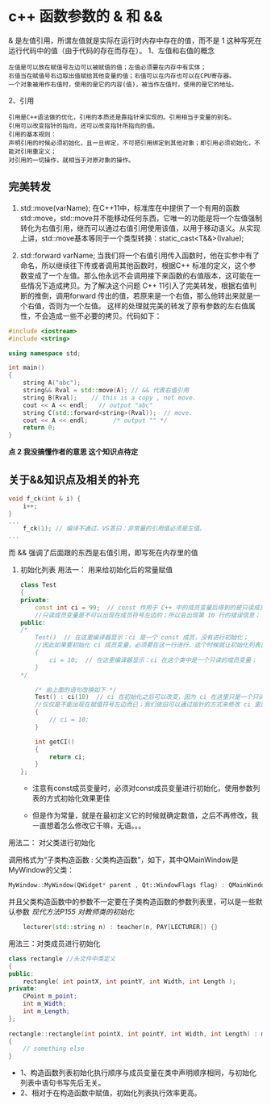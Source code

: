 # c++ 函数参数的 & 和 &&

& 是左值引用，所谓左值就是实际在运行时内存中存在的值，而不是 1 这种写死在运行代码中的值（由于代码的存在而存在）。
1、左值和右值的概念

    左值是可以放在赋值号左边可以被赋值的值；左值必须要在内存中有实体；
    右值当在赋值号右边取出值赋给其他变量的值；右值可以在内存也可以在CPU寄存器。
    一个对象被用作右值时，使用的是它的内容(值)，被当作左值时，使用的是它的地址。

2、引用

    引用是C++语法做的优化，引用的本质还是靠指针来实现的。引用相当于变量的别名。
    引用可以改变指针的指向，还可以改变指针所指向的值。
    引用的基本规则：
    声明引用的时候必须初始化，且一旦绑定，不可把引用绑定到其他对象；即引用必须初始化，不能对引用重定义；
    对引用的一切操作，就相当于对原对象的操作。

## 完美转发
1. std::move(varName);
在C++11中，标准库在<utility>中提供了一个有用的函数std::move，std::move并不能移动任何东西，它唯一的功能是将一个左值强制转化为右值引用，继而可以通过右值引用使用该值，以用于移动语义。从实现上讲，std::move基本等同于一个类型转换：static_cast<T&&>(lvalue);

2. std::forward<typename> varName;
当我们将一个右值引用传入函数时，他在实参中有了命名，所以继续往下传或者调用其他函数时，根据C++ 标准的定义，这个参数变成了一个左值。那么他永远不会调用接下来函数的右值版本，这可能在一些情况下造成拷贝。为了解决这个问题 C++ 11引入了完美转发，根据右值判断的推倒，调用forward 传出的值，若原来是一个右值，那么他转出来就是一个右值，否则为一个左值。
这样的处理就完美的转发了原有参数的左右值属性，不会造成一些不必要的拷贝。代码如下：
 
``` C++
#include <iostream>
#include <string>

using namespace std;

int main()
{
    string A("abc");
    string&& Rval = std::move(A); // && 代表右值引用
    string B(Rval);    // this is a copy , not move.
    cout << A << endl;   // output "abc"
    string C(std::forward<string>(Rval));  // move.
    cout << A << endl;       /* output "" */
    return 0;
}
```
**点 2 我没搞懂作者的意思 这个知识点待定**

## 关于&&知识点及相关的补充

``` C++
void f_ck(int & i) {
    i++;
}
...
    f_ck(1); // 编译不通过，VS答曰：非常量的引用值必须是左值。
...
```
而 && 强调了后面跟的东西是右值引用，即写死在内存里的值


1. 初始化列表
用法一： 用来给初始化后的常量赋值

    ``` C++
    class Test
    {
    private:
        const int ci = 99;  // const 作用于 C++ 中的成员变量后得到的是只读成员变量，
        //只读成员变量是不可以出现在成员符号左边的；所以会出现第 10 行的错误信息；
    public:
    /*
        Test()  // 在这里编译器显示：ci 是一个 const 成员，没有进行初始化；
        //因此如果要初始化 ci 成员变量，必须要在这一行进行，这个时候就让初始化列表出厂了；
        {
            ci = 10;  // 在这里编译器显示：ci 在这个类中是一个只读的成员变量；
        }
    */

        /* 由上面的语句改换如下 */
        Test() : ci(10)  // ci 在初始化之后可以改变，因为 ci 在这里只是一个只读的成员变量，
        //仅仅是不能出现在赋值符号左边而已；我们依旧可以通过指针的方式来修改 ci 里面的值；
        {
            // ci = 10;
        }

        int getCI()
        {
            return ci;
        }
    };
    ```
    * 注意有const成员变量时，必须对const成员变量进行初始化，使用参数列表的方式初始化效果更佳

    * 但是作为常量，就是在最初定义它的时候就确定数值，之后不再修改，我一直想着怎么修改它干嘛，无语。。。

用法二： 对父类进行初始化

调用格式为“子类构造函数 : 父类构造函数”，如下，其中QMainWindow是MyWindow的父类：

``` C++
MyWindow::MyWindow(QWidget* parent , Qt::WindowFlags flag) : QMainWindow(parent,flag)
```
并且父类构造函数中的参数不一定要在子类构造函数的参数列表里，可以是一些默认参数
*现代方法P155 对教师类的初始化*
``` C++
    lecturer(std::string n) : teacher(n, PAY[LECTURER]) {}
```

用法三：对类成员进行初始化

``` C++
class rectangle //头文件中类定义
{
public:
    rectangle( int pointX, int pointY, int Width, int Length );
private:
    CPoint m_point;
    int m_Width;
    int m_Length;
};
 
rectangle::rectangle(int pointX, int pointY, int Width, int Length) : m_point(pointX,pointY),m_Width(Width),m_Length(Length)//源文件中构造函数实现
{
    // something else
}
```
* 1、构造函数列表初始化执行顺序与成员变量在类中声明顺序相同，与初始化列表中语句书写先后无关。
* 2、相对于在构造函数中赋值，初始化列表执行效率更高。